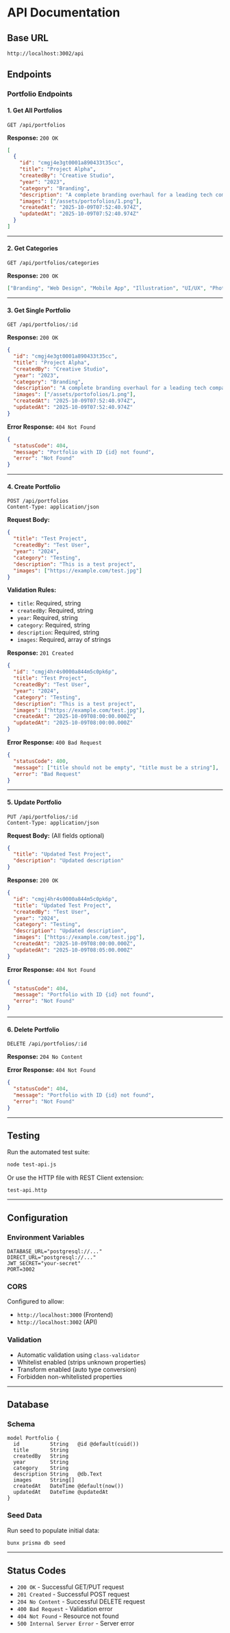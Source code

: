 # API Documentation

## Base URL

```
http://localhost:3002/api
```

## Endpoints

### Portfolio Endpoints

#### 1. Get All Portfolios

```http
GET /api/portfolios
```

**Response:** `200 OK`

```json
[
  {
    "id": "cmgj4e3gt0001a890433t35cc",
    "title": "Project Alpha",
    "createdBy": "Creative Studio",
    "year": "2023",
    "category": "Branding",
    "description": "A complete branding overhaul for a leading tech company.",
    "images": ["/assets/portofolios/1.png"],
    "createdAt": "2025-10-09T07:52:40.974Z",
    "updatedAt": "2025-10-09T07:52:40.974Z"
  }
]
```

---

#### 2. Get Categories

```http
GET /api/portfolios/categories
```

**Response:** `200 OK`

```json
["Branding", "Web Design", "Mobile App", "Illustration", "UI/UX", "Photography"]
```

---

#### 3. Get Single Portfolio

```http
GET /api/portfolios/:id
```

**Response:** `200 OK`

```json
{
  "id": "cmgj4e3gt0001a890433t35cc",
  "title": "Project Alpha",
  "createdBy": "Creative Studio",
  "year": "2023",
  "category": "Branding",
  "description": "A complete branding overhaul for a leading tech company.",
  "images": ["/assets/portofolios/1.png"],
  "createdAt": "2025-10-09T07:52:40.974Z",
  "updatedAt": "2025-10-09T07:52:40.974Z"
}
```

**Error Response:** `404 Not Found`

```json
{
  "statusCode": 404,
  "message": "Portfolio with ID {id} not found",
  "error": "Not Found"
}
```

---

#### 4. Create Portfolio

```http
POST /api/portfolios
Content-Type: application/json
```

**Request Body:**

```json
{
  "title": "Test Project",
  "createdBy": "Test User",
  "year": "2024",
  "category": "Testing",
  "description": "This is a test project",
  "images": ["https://example.com/test.jpg"]
}
```

**Validation Rules:**

- `title`: Required, string
- `createdBy`: Required, string
- `year`: Required, string
- `category`: Required, string
- `description`: Required, string
- `images`: Required, array of strings

**Response:** `201 Created`

```json
{
  "id": "cmgj4hr4s0000a844m5c0pk6p",
  "title": "Test Project",
  "createdBy": "Test User",
  "year": "2024",
  "category": "Testing",
  "description": "This is a test project",
  "images": ["https://example.com/test.jpg"],
  "createdAt": "2025-10-09T08:00:00.000Z",
  "updatedAt": "2025-10-09T08:00:00.000Z"
}
```

**Error Response:** `400 Bad Request`

```json
{
  "statusCode": 400,
  "message": ["title should not be empty", "title must be a string"],
  "error": "Bad Request"
}
```

---

#### 5. Update Portfolio

```http
PUT /api/portfolios/:id
Content-Type: application/json
```

**Request Body:** (All fields optional)

```json
{
  "title": "Updated Test Project",
  "description": "Updated description"
}
```

**Response:** `200 OK`

```json
{
  "id": "cmgj4hr4s0000a844m5c0pk6p",
  "title": "Updated Test Project",
  "createdBy": "Test User",
  "year": "2024",
  "category": "Testing",
  "description": "Updated description",
  "images": ["https://example.com/test.jpg"],
  "createdAt": "2025-10-09T08:00:00.000Z",
  "updatedAt": "2025-10-09T08:05:00.000Z"
}
```

**Error Response:** `404 Not Found`

```json
{
  "statusCode": 404,
  "message": "Portfolio with ID {id} not found",
  "error": "Not Found"
}
```

---

#### 6. Delete Portfolio

```http
DELETE /api/portfolios/:id
```

**Response:** `204 No Content`

**Error Response:** `404 Not Found`

```json
{
  "statusCode": 404,
  "message": "Portfolio with ID {id} not found",
  "error": "Not Found"
}
```

---

## Testing

Run the automated test suite:

```bash
node test-api.js
```

Or use the HTTP file with REST Client extension:

```
test-api.http
```

---

## Configuration

### Environment Variables

```env
DATABASE_URL="postgresql://..."
DIRECT_URL="postgresql://..."
JWT_SECRET="your-secret"
PORT=3002
```

### CORS

Configured to allow:

- `http://localhost:3000` (Frontend)
- `http://localhost:3002` (API)

### Validation

- Automatic validation using `class-validator`
- Whitelist enabled (strips unknown properties)
- Transform enabled (auto type conversion)
- Forbidden non-whitelisted properties

---

## Database

### Schema

```prisma
model Portfolio {
  id          String   @id @default(cuid())
  title       String
  createdBy   String
  year        String
  category    String
  description String   @db.Text
  images      String[]
  createdAt   DateTime @default(now())
  updatedAt   DateTime @updatedAt
}
```

### Seed Data

Run seed to populate initial data:

```bash
bunx prisma db seed
```

---

## Status Codes

- `200 OK` - Successful GET/PUT request
- `201 Created` - Successful POST request
- `204 No Content` - Successful DELETE request
- `400 Bad Request` - Validation error
- `404 Not Found` - Resource not found
- `500 Internal Server Error` - Server error
